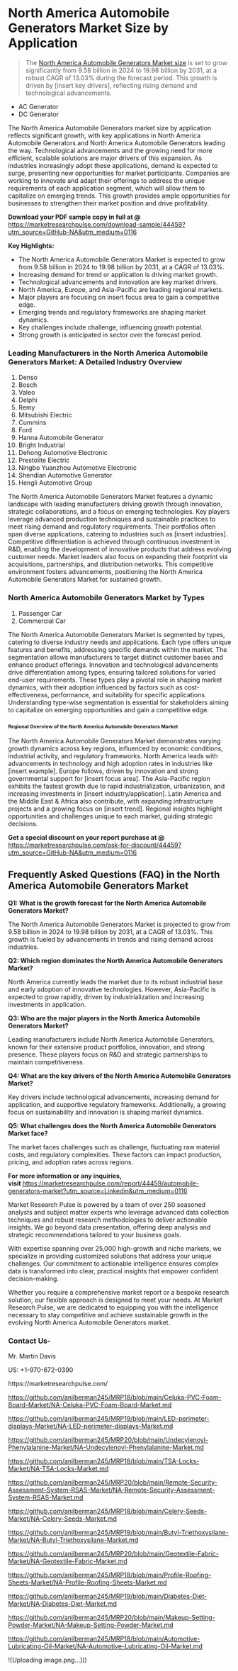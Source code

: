 <h1>North America Automobile Generators Market&nbsp;Size by Application</h1><blockquote><p>The <a href="https://marketresearchpulse.com/download-sample/44459?utm_source=GitHub-NA&amp;utm_medium=0116">North America Automobile Generators Market size</a> is set to grow significantly from 9.58 billion in 2024 to 19.98 billion by 2031, at a robust CAGR of 13.03% during the forecast period. This growth is driven by [insert key drivers], reflecting rising demand and technological advancements.</p></blockquote><ul><li>AC Generator<li> DC Generator</li></ul><p>The North America Automobile Generators market size by application reflects significant growth, with key applications in North America Automobile Generators and North America Automobile Generators leading the way. Technological advancements and the growing need for more efficient, scalable solutions are major drivers of this expansion. As industries increasingly adopt these applications, demand is expected to surge, presenting new opportunities for market participants. Companies are working to innovate and adapt their offerings to address the unique requirements of each application segment, which will allow them to capitalize on emerging trends. This growth provides ample opportunities for businesses to strengthen their market position and drive profitability.</p><p><strong>Download your PDF sample copy in full at @ </strong><a href="https://marketresearchpulse.com/download-sample/44459?utm_source=GitHub-NA&amp;utm_medium=0116">https://marketresearchpulse.com/download-sample/44459?utm_source=GitHub-NA&amp;utm_medium=0116</a></p><p><strong>Key Highlights: </strong></p><ul><li>The North America Automobile Generators Market is expected to grow from 9.58 billion in 2024 to 19.98 billion by 2031, at a CAGR of 13.03%.</li><li>Increasing demand for trend or application is driving market growth.</li><li>Technological advancements and innovation are key market drivers.</li><li>North America, Europe, and Asia-Pacific are leading regional markets.</li><li>Major players are focusing on insert focus area to gain a competitive edge.</li><li>Emerging trends and regulatory frameworks are shaping market dynamics.</li><li>Key challenges include challenge, influencing growth potential.</li><li>Strong growth is anticipated in sector over the forecast period.</li></ul><h3>Leading Manufacturers in the North America Automobile Generators Market: A Detailed Industry Overview</h3><ol><li>Denso</li><li>Bosch</li><li>Valeo</li><li>Delphi</li><li>Remy</li><li>Mitsubishi Electric</li><li>Cummins</li><li>Ford</li><li>Hanna Automobile Generator</li><li>Bright Industrial</li><li>Dehong Automotive Electronic</li><li>Prestolite Electric</li><li>Ningbo Yuanzhou Automotive Electronic</li><li>Shendian Automotive Generator</li><li>Hengli Automotive Group</li></ol><div class="flex max-w-full flex-col flex-grow"><div class="min-h-8 text-message flex w-full flex-col items-end gap-2 whitespace-normal break-words [.text-message+&amp;]:mt-5" dir="auto" data-message-author-role="assistant" data-message-id="fd8432e4-4910-450d-b182-61b7bfb0a01f" data-message-model-slug="gpt-4o"><div class="flex w-full flex-col gap-1 empty:hidden first:pt-[3px]"><div class="markdown prose w-full break-words dark:prose-invert light"><p>The North America Automobile Generators Market features a dynamic landscape with leading manufacturers driving growth through innovation, strategic collaborations, and a focus on emerging technologies. Key players leverage advanced production techniques and sustainable practices to meet rising demand and regulatory requirements. Their portfolios often span diverse applications, catering to industries such as [insert industries]. Competitive differentiation is achieved through continuous investment in R&amp;D, enabling the development of innovative products that address evolving customer needs. Market leaders also focus on expanding their footprint via acquisitions, partnerships, and distribution networks. This competitive environment fosters advancements, positioning the North America Automobile Generators Market for sustained growth.</p></div></div></div></div><h3>North America Automobile Generators Market by Types</h3><ol><li>Passenger Car<li> Commercial Car</li></ol><div class="flex max-w-full flex-col flex-grow"><div class="min-h-8 text-message flex w-full flex-col items-end gap-2 whitespace-normal break-words [.text-message+&amp;]:mt-5" dir="auto" data-message-author-role="assistant" data-message-id="084470be-0bb7-4664-bddf-5156b4f41249" data-message-model-slug="gpt-4o-mini"><div class="flex w-full flex-col gap-1 empty:hidden first:pt-[3px]"><div class="markdown prose w-full break-words dark:prose-invert light"><p>The North America Automobile Generators Market is segmented by types, catering to diverse industry needs and applications. Each type offers unique features and benefits, addressing specific demands within the market. The segmentation allows manufacturers to target distinct customer bases and enhance product offerings. Innovation and technological advancements drive differentiation among types, ensuring tailored solutions for varied end-user requirements. These types play a pivotal role in shaping market dynamics, with their adoption influenced by factors such as cost-effectiveness, performance, and suitability for specific applications. Understanding type-wise segmentation is essential for stakeholders aiming to capitalize on emerging opportunities and gain a competitive edge.</p></div></div></div></div><h3><span style="font-size: 11px;">Regional Overview of the North America Automobile Generators Market</span></h3><div class="flex max-w-full flex-col flex-grow"><div class="min-h-8 text-message flex w-full flex-col items-end gap-2 whitespace-normal break-words [.text-message+&amp;]:mt-5" dir="auto" data-message-author-role="assistant" data-message-id="e9038762-ce64-4e30-91c9-9bd413514231" data-message-model-slug="gpt-4o-mini"><div class="flex w-full flex-col gap-1 empty:hidden first:pt-[3px]"><div class="markdown prose w-full break-words dark:prose-invert light"><p>The North America Automobile Generators Market demonstrates varying growth dynamics across key regions, influenced by economic conditions, industrial activity, and regulatory frameworks. North America leads with advancements in technology and high adoption rates in industries like [insert example]. Europe follows, driven by innovation and strong governmental support for [insert focus area]. The Asia-Pacific region exhibits the fastest growth due to rapid industrialization, urbanization, and increasing investments in [insert industry/application]. Latin America and the Middle East &amp; Africa also contribute, with expanding infrastructure projects and a growing focus on [insert trend]. Regional insights highlight opportunities and challenges unique to each market, guiding strategic decisions.</p></div></div></div></div><p><strong>Get a special discount on your report purchase at @ </strong><a href="https://marketresearchpulse.com/ask-for-discount/44459?utm_source=GitHub-NA&amp;utm_medium=0116">https://marketresearchpulse.com/ask-for-discount/44459?utm_source=GitHub-NA&amp;utm_medium=0116</a></p><h2>Frequently Asked Questions (FAQ) in the North America Automobile Generators Market</h2><p><strong>Q1: What is the growth forecast for the North America Automobile Generators Market?</strong></p><p>The North America Automobile Generators Market is projected to grow from 9.58 billion in 2024 to 19.98 billion by 2031, at a CAGR of 13.03%. This growth is fueled by advancements in trends and rising demand across industries.</p><p><strong>Q2: Which region dominates the North America Automobile Generators Market?</strong></p><p>North America currently leads the market due to its robust industrial base and early adoption of innovative technologies. However, Asia-Pacific is expected to grow rapidly, driven by industrialization and increasing investments in application.</p><p><strong>Q3: Who are the major players in the North America Automobile Generators Market?</strong></p><p>Leading manufacturers include North America Automobile Generators, known for their extensive product portfolios, innovation, and strong presence. These players focus on R&amp;D and strategic partnerships to maintain competitiveness.</p><p><strong>Q4: What are the key drivers of the North America Automobile Generators Market?</strong></p><p>Key drivers include technological advancements, increasing demand for application, and supportive regulatory frameworks. Additionally, a growing focus on sustainability and innovation is shaping market dynamics.</p><p><strong>Q5: What challenges does the North America Automobile Generators Market face?</strong></p><p>The market faces challenges such as challenge, fluctuating raw material costs, and regulatory complexities. These factors can impact production, pricing, and adoption rates across regions.</p><p><strong>For more information or any inquiries, visit&nbsp;</strong><a href="https://marketresearchpulse.com/report/44459/automobile-generators-market?utm_source=Linkedin&utm_medium=0116">https://marketresearchpulse.com/report/44459/automobile-generators-market?utm_source=Linkedin&utm_medium=0116</a></p><p>Market Research Pulse is powered by a team of over 250 seasoned analysts and subject matter experts who leverage advanced data collection techniques and robust research methodologies to deliver actionable insights. We go beyond data presentation, offering deep analysis and strategic recommendations tailored to your business goals.</p><p>With expertise spanning over 25,000 high-growth and niche markets, we specialize in providing customized solutions that address your unique challenges. Our commitment to actionable intelligence ensures complex data is transformed into clear, practical insights that empower confident decision-making.</p><p>Whether you require a comprehensive market report or a bespoke research solution, our flexible approach is designed to meet your needs. At Market Research Pulse, we are dedicated to equipping you with the intelligence necessary to stay competitive and achieve sustainable growth in the evolving North America Automobile Generators market.</p><h3><strong>Contact Us-</strong></h3><p>Mr. Martin Davis</p><p>US: +1-970-672-0390</p><p>https://marketresearchpulse.com/</p><p><a href="https://github.com/anilberman245/MRP18/blob/main/Celuka-PVC-Foam-Board-Market/NA-Celuka-PVC-Foam-Board-Market.md">https://github.com/anilberman245/MRP18/blob/main/Celuka-PVC-Foam-Board-Market/NA-Celuka-PVC-Foam-Board-Market.md</a></p><p><a href="https://github.com/anilberman245/MRP19/blob/main/LED-perimeter-displays-Market/NA-LED-perimeter-displays-Market.md">https://github.com/anilberman245/MRP19/blob/main/LED-perimeter-displays-Market/NA-LED-perimeter-displays-Market.md</a></p><p><a href="https://github.com/anilberman245/MRP20/blob/main/Undecylenoyl-Phenylalanine-Market/NA-Undecylenoyl-Phenylalanine-Market.md">https://github.com/anilberman245/MRP20/blob/main/Undecylenoyl-Phenylalanine-Market/NA-Undecylenoyl-Phenylalanine-Market.md</a></p><p><a href="https://github.com/anilberman245/MRP18/blob/main/TSA-Locks-Market/NA-TSA-Locks-Market.md">https://github.com/anilberman245/MRP18/blob/main/TSA-Locks-Market/NA-TSA-Locks-Market.md</a></p><p><a href="https://github.com/anilberman245/MRP20/blob/main/Remote-Security-Assessment-System-RSAS-Market/NA-Remote-Security-Assessment-System-RSAS-Market.md">https://github.com/anilberman245/MRP20/blob/main/Remote-Security-Assessment-System-RSAS-Market/NA-Remote-Security-Assessment-System-RSAS-Market.md</a></p><p><a href="https://github.com/anilberman245/MRP18/blob/main/Celery-Seeds-Market/NA-Celery-Seeds-Market.md">https://github.com/anilberman245/MRP18/blob/main/Celery-Seeds-Market/NA-Celery-Seeds-Market.md</a></p><p><a href="https://github.com/anilberman245/MRP19/blob/main/Butyl-Triethoxysilane-Market/NA-Butyl-Triethoxysilane-Market.md">https://github.com/anilberman245/MRP19/blob/main/Butyl-Triethoxysilane-Market/NA-Butyl-Triethoxysilane-Market.md</a></p><p><a href="https://github.com/anilberman245/MRP20/blob/main/Geotextile-Fabric-Market/NA-Geotextile-Fabric-Market.md">https://github.com/anilberman245/MRP20/blob/main/Geotextile-Fabric-Market/NA-Geotextile-Fabric-Market.md</a></p><p><a href="https://github.com/anilberman245/MRP18/blob/main/Profile-Roofing-Sheets-Market/NA-Profile-Roofing-Sheets-Market.md">https://github.com/anilberman245/MRP18/blob/main/Profile-Roofing-Sheets-Market/NA-Profile-Roofing-Sheets-Market.md</a></p><p><a href="https://github.com/anilberman245/MRP19/blob/main/Diabetes-Diet-Market/NA-Diabetes-Diet-Market.md">https://github.com/anilberman245/MRP19/blob/main/Diabetes-Diet-Market/NA-Diabetes-Diet-Market.md</a></p><p><a href="https://github.com/anilberman245/MRP20/blob/main/Makeup-Setting-Powder-Market/NA-Makeup-Setting-Powder-Market.md">https://github.com/anilberman245/MRP20/blob/main/Makeup-Setting-Powder-Market/NA-Makeup-Setting-Powder-Market.md</a></p><p><a href="https://github.com/anilberman245/MRP18/blob/main/Automotive-Lubricating-Oil-Market/NA-Automotive-Lubricating-Oil-Market.md">https://github.com/anilberman245/MRP18/blob/main/Automotive-Lubricating-Oil-Market/NA-Automotive-Lubricating-Oil-Market.md</a></p>
![Uploading image.png…]()
